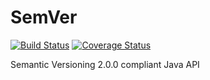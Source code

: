 # SemVer
[![Build Status](https://travis-ci.org/svendiedrichsen/semver.svg?branch=master)](https://travis-ci.org/svendiedrichsen/semver.svg?branch=master)
[![Coverage Status](https://coveralls.io/repos/github/svendiedrichsen/semver/badge.svg)](https://coveralls.io/github/svendiedrichsen/semver)

Semantic Versioning 2.0.0 compliant Java API
